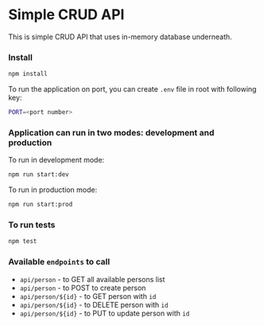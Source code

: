 # Simple CRUD API

This is simple CRUD API that uses in-memory database underneath.

### Install

```sh
npm install
```

To run the application on port, you can create `.env` file in root with following key:

```sh
PORT=<port number>
```

### Application can run in two modes: development and production

To run in development mode:
```sh
npm run start:dev
```

To run in production mode:
```sh
npm run start:prod
```

### To run tests

```sh
npm test
```

### Available `endpoints` to call
- `api/person` - to GET all available persons list
- `api/person` - to POST to create person
- `api/person/${id}` - to GET person with `id`
- `api/person/${id}` - to DELETE person with `id`
- `api/person/${id}` - to PUT to update person with `id`  

